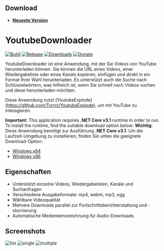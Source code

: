 ## Download

- **[Neueste Version](https://github.com/Tyrrrz/YoutubeDownloader/releases/latest)**

# YoutubeDownloader

[![Build](https://github.com/Tyrrrz/YoutubeDownloader/workflows/CI/badge.svg?branch=master)](https://github.com/Tyrrrz/YoutubeDownloader/actions)
[![Release](https://img.shields.io/github/release/Tyrrrz/YoutubeDownloader.svg)](https://github.com/Tyrrrz/YoutubeDownloader/releases)
[![Downloads](https://img.shields.io/github/downloads/Tyrrrz/YoutubeDownloader/total.svg)](https://github.com/Tyrrrz/YoutubeDownloader/releases)
[![Donate](https://img.shields.io/badge/donate-$$$-purple.svg)](https://tyrrrz.me/donate)

YoutubeDownloader ist eine Anwendung, mit der Sie Videos von YouTube herunterladen können. Sie können die URL eines Videos, einer Wiedergabeliste oder eines Kanals kopieren, einfügen und direkt in ein Format Ihrer Wahl herunterladen. Es unterstützt auch die Suche nach Schlüsselwörtern, was hilfreich ist, wenn Sie schnell nach Videos suchen und diese herunterladen möchten.

Diese Anwendung nutzt [YoutubeExplode] (https://github.com/Tyrrrz/YoutubeExplode), um mit YouTube zu interagieren.

**Important**: This application requires **.NET Core v3.1** runtime in order to run. To install the runtime, find the suitable download option below:
**Wichtig**: Diese Anwendung benötigt zur Ausführung **.NET Core v3.1**. Um die Laufzeit-Umgebung zu installieren, finden Sie unten die geeignete Download-Option:

- [Windows x64](https://dotnet.microsoft.com/download/dotnet/thank-you/runtime-desktop-3.1.10-windows-x64-installer)
- [Windows x86](https://dotnet.microsoft.com/download/dotnet/thank-you/runtime-desktop-3.1.10-windows-x86-installer)

## Eigenschaften

- Unterstützt einzelne Videos, Wiedergabelisten, Kanäle und Suchanfragen
- Verschiedene Ausgabeformate: mp4, webm, mp3, ogg
- Wählbare Videoqualität
- Mehrere Downloads parallel zur Fortschrittsberichterstattung und -stornierung
- Automatische Medienkennzeichnung für Audio-Downloads

## Screenshots

![list](.screenshots/list.png)
![single](.screenshots/single.png)
![multiple](.screenshots/multiple.png)
